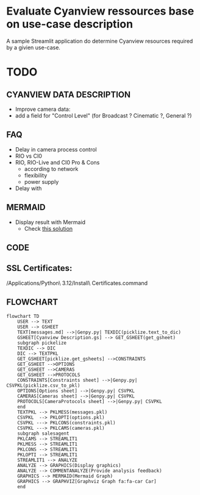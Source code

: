 # Evaluate Cyanview ressources base on use-case description
A sample Streamlit application do determine Cyanview resources required by a givien use-case.

# TODO
## CYANVIEW DATA DESCRIPTION
-  Improve camera data:
  - add a field for "Control Level" (for Broadcast ? Cinematic ?, General ?)
## FAQ
- Delay in camera process control
- RIO vs CI0
- RIO, RIO-Live and CI0 Pro & Cons
  - according to network
  - flexibility
  - power supply
- Delay with 
## MERMAID
- Display result with Mermaid
  - Check [this solution](https://discuss.streamlit.io/t/st-markdown-does-not-render-mermaid-graphs/25576/4)
## CODE
## SSL Certificates:
/Applications/Python\ 3.12/Install\ Certificates.command
## FLOWCHART
```
flowchart TD
    USER --> TEXT
    USER --> GSHEET
    TEXT[messages.md] -->|Genpy.py| TEXDIC(picklize.text_to_dic)
    GSHEET[Cyanview Description.gs] --> GET_GSHEET(get_gsheet)
    subgraph pickelize
    TEXDIC --> DIC
    DIC --> TEXTPKL
    GET_GSHEET[picklize.get_gsheets] -->CONSTRAINTS
    GET_GSHEET -->OPTIONS
    GET_GSHEET -->CAMERAS
    GET_GSHEET -->PROTOCOLS
    CONSTRAINTS[Constraints sheet] -->|Genpy.py| CSVPKL(picklize.csv_to_pkl)
    OPTIONS[Options sheet] -->|Genpy.py| CSVPKL
    CAMERAS[Cameras sheet] -->|Genpy.py| CSVPKL
    PROTOCOLS[CameraProtocols sheet] -->|Genpy.py| CSVPKL
    end
    TEXTPKL --> PKLMESS(messages.pkl) 
    CSVPKL  --> PKLOPTI(options.pkl)
    CSVPKL ---> PKLCONS(constraints.pkl)
    CSVPKL ---> PKLCAMS(cameras.pkl)
    subgraph salesagent
    PKLCAMS --> STREAMLIT1
    PKLMESS --> STREAMLIT1
    PKLCONS --> STREAMLIT1
    PKLOPTI --> STREAMLIT1
    STREAMLIT1 --> ANALYZE
    ANALYZE --> GRAPHICS(Display graphics)
    ANALYZE --> COMMENTANALYZE(Provide analysis feedback)
    GRAPHICS --> MERMAID(Mermaid Graph)
    GRAPHICS --> GRAPHVIZ[Graphviz Graph fa:fa-car Car]
    end
```